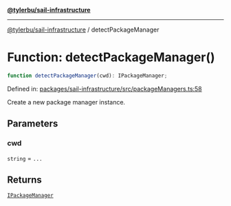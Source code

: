 [**@tylerbu/sail-infrastructure**](../README.md)

***

[@tylerbu/sail-infrastructure](../README.md) / detectPackageManager

# Function: detectPackageManager()

```ts
function detectPackageManager(cwd): IPackageManager;
```

Defined in: [packages/sail-infrastructure/src/packageManagers.ts:58](https://github.com/microsoft/FluidFramework/blob/main/packages/sail-infrastructure/src/packageManagers.ts#L58)

Create a new package manager instance.

## Parameters

### cwd

`string` = `...`

## Returns

[`IPackageManager`](../interfaces/IPackageManager.md)
